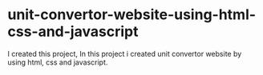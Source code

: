 # unit-convertor-website-using-html-css-and-javascript
I created this project, In this project i created unit convertor website by using html, css and javascript.

